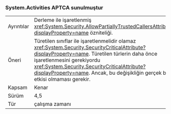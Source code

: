 ### <a name="systemactivities-is-now-aptca"></a>System.Activities APTCA sunulmuştur

|   |   |
|---|---|
|Ayrıntılar|Derleme ile işaretlenmiş <xref:System.Security.AllowPartiallyTrustedCallersAttribute?displayProperty=name> özniteliği.|
|Öneri|Türetilen sınıflar ile işaretlenmelidir olamaz <xref:System.Security.SecurityCriticalAttribute?displayProperty=name>. Türetilen türlerin daha önce işaretlenmesini gerekiyordu <xref:System.Security.SecurityCriticalAttribute?displayProperty=name>. Ancak, bu değişikliğin gerçek bir etkisi olmaması gerekir.|
|Kapsam|Kenar|
|Sürüm|4,5|
|Tür|çalışma zamanı|

